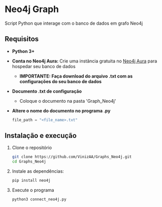 # Neo4j Graph 

Script Python que interage com o banco de dados em grafo Neo4j

## Requisitos

- **Python 3+**
- **Conta no Neo4j Aura:** Crie uma instância gratuita no [Neo4j Aura](https://neo4j.com/cloud/platform/aura-graph-database/?ref=nav-get-started-cta) para hospedar seu banco de dados
    - **IMPORTANTE: Faça download do arquivo .txt com as configurações do seu banco de dados**
- **Documento .txt de configuração**
    - Coloque o documento na pasta 'Graph_Neo4j'
- **Altere o nome do documento no programa .py**

   ```python
   file_path = "<file_name>.txt"
   ```

## Instalação e execução

1. Clone o repositório
    ```bash
    git clone https://github.com/VinizAA/Graphs_Neo4j.git
    cd Graphs_Neo4j
    ```

2. Instale as dependências:
    ```bash
    pip install neo4j
    ```
    
3. Execute o programa
    ```bash
    python3 connect_neo4j.py
    ```
